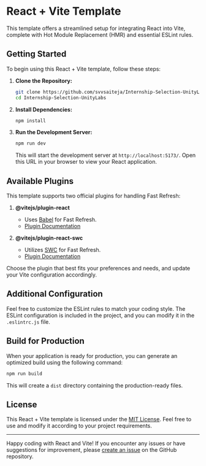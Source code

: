 # React + Vite Template

This template offers a streamlined setup for integrating React into Vite, complete with Hot Module Replacement (HMR) and essential ESLint rules.

## Getting Started

To begin using this React + Vite template, follow these steps:

1. **Clone the Repository:**

   ```bash
   git clone https://github.com/svvsaiteja/Internship-Selection-UnityLabs
   cd Internship-Selection-UnityLabs
   ```

2. **Install Dependencies:**

   ```bash
   npm install
   ```

3. **Run the Development Server:**

   ```bash
   npm run dev
   ```

   This will start the development server at `http://localhost:5173/`. Open this URL in your browser to view your React application.

## Available Plugins

This template supports two official plugins for handling Fast Refresh:

1. **@vitejs/plugin-react**

   - Uses [Babel](https://babeljs.io/) for Fast Refresh.
   - [Plugin Documentation](https://github.com/vitejs/vite-plugin-react/blob/main/packages/plugin-react/README.md)

2. **@vitejs/plugin-react-swc**
   - Utilizes [SWC](https://swc.rs/) for Fast Refresh.
   - [Plugin Documentation](https://github.com/vitejs/vite-plugin-react-swc)

Choose the plugin that best fits your preferences and needs, and update your Vite configuration accordingly.

## Additional Configuration

Feel free to customize the ESLint rules to match your coding style. The ESLint configuration is included in the project, and you can modify it in the `.eslintrc.js` file.

## Build for Production

When your application is ready for production, you can generate an optimized build using the following command:

```bash
npm run build
```

This will create a `dist` directory containing the production-ready files.

## License

This React + Vite template is licensed under the [MIT License](LICENSE.md). Feel free to use and modify it according to your project requirements.

---

Happy coding with React and Vite! If you encounter any issues or have suggestions for improvement, please [create an issue](https://github.com/<your-github-username>/<your-project-repository>/issues) on the GitHub repository.
